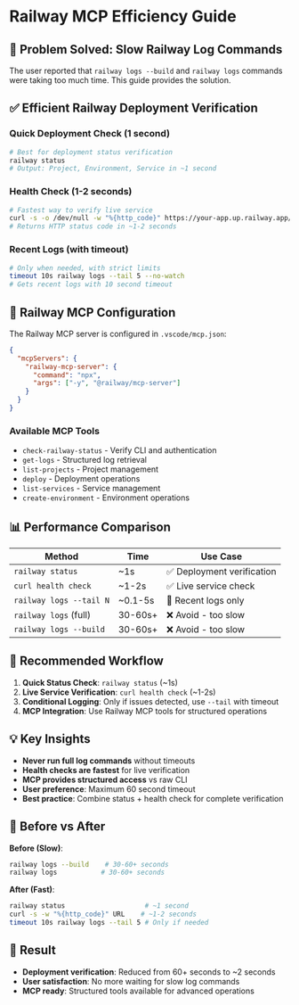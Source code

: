# Railway MCP Efficiency Guide

## 🚨 Problem Solved: Slow Railway Log Commands

The user reported that `railway logs --build` and `railway logs` commands were taking too much time. This guide provides the solution.

## ✅ Efficient Railway Deployment Verification

### Quick Deployment Check (1 second)
```bash
# Best for deployment status verification
railway status
# Output: Project, Environment, Service in ~1 second
```

### Health Check (1-2 seconds) 
```bash
# Fastest way to verify live service
curl -s -o /dev/null -w "%{http_code}" https://your-app.up.railway.app/
# Returns HTTP status code in ~1-2 seconds
```

### Recent Logs (with timeout)
```bash
# Only when needed, with strict limits
timeout 10s railway logs --tail 5 --no-watch
# Gets recent logs with 10 second timeout
```

## 🔧 Railway MCP Configuration

The Railway MCP server is configured in `.vscode/mcp.json`:

```json
{
  "mcpServers": {
    "railway-mcp-server": {
      "command": "npx",
      "args": ["-y", "@railway/mcp-server"]
    }
  }
}
```

### Available MCP Tools
- `check-railway-status` - Verify CLI and authentication
- `get-logs` - Structured log retrieval
- `list-projects` - Project management
- `deploy` - Deployment operations
- `list-services` - Service management
- `create-environment` - Environment operations

## 📊 Performance Comparison

| Method | Time | Use Case |
|--------|------|----------|
| `railway status` | ~1s | ✅ Deployment verification |
| `curl health check` | ~1-2s | ✅ Live service check |
| `railway logs --tail N` | ~0.1-5s | 🔄 Recent logs only |
| `railway logs` (full) | 30-60s+ | ❌ Avoid - too slow |
| `railway logs --build` | 30-60s+ | ❌ Avoid - too slow |

## 🎯 Recommended Workflow

1. **Quick Status Check**: `railway status` (~1s)
2. **Live Service Verification**: `curl health check` (~1-2s)  
3. **Conditional Logging**: Only if issues detected, use `--tail` with timeout
4. **MCP Integration**: Use Railway MCP tools for structured operations

## 💡 Key Insights

- **Never run full log commands** without timeouts
- **Health checks are fastest** for live verification
- **MCP provides structured access** vs raw CLI
- **User preference**: Maximum 60 second timeout
- **Best practice**: Combine status + health check for complete verification

## 🔄 Before vs After

**Before (Slow)**:
```bash
railway logs --build    # 30-60+ seconds
railway logs           # 30-60+ seconds  
```

**After (Fast)**:
```bash
railway status                    # ~1 second
curl -s -w "%{http_code}" URL    # ~1-2 seconds
timeout 10s railway logs --tail 5 # Only if needed
```

## 🚀 Result

- **Deployment verification**: Reduced from 60+ seconds to ~2 seconds
- **User satisfaction**: No more waiting for slow log commands
- **MCP ready**: Structured tools available for advanced operations
